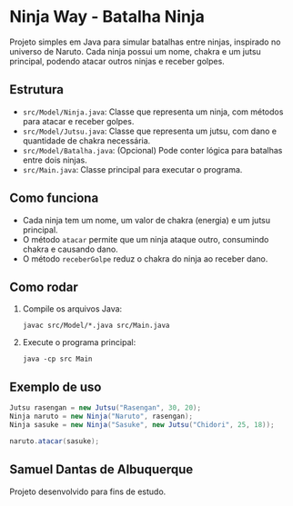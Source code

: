 # Ninja Way - Batalha Ninja

Projeto simples em Java para simular batalhas entre ninjas, inspirado no universo de Naruto. Cada ninja possui um nome, chakra e um jutsu principal, podendo atacar outros ninjas e receber golpes.

## Estrutura

- `src/Model/Ninja.java`: Classe que representa um ninja, com métodos para atacar e receber golpes.
- `src/Model/Jutsu.java`: Classe que representa um jutsu, com dano e quantidade de chakra necessária.
- `src/Model/Batalha.java`: (Opcional) Pode conter lógica para batalhas entre dois ninjas.
- `src/Main.java`: Classe principal para executar o programa.

## Como funciona

- Cada ninja tem um nome, um valor de chakra (energia) e um jutsu principal.
- O método `atacar` permite que um ninja ataque outro, consumindo chakra e causando dano.
- O método `receberGolpe` reduz o chakra do ninja ao receber dano.

## Como rodar

1. Compile os arquivos Java:
   ```
   javac src/Model/*.java src/Main.java
   ```
2. Execute o programa principal:
   ```
   java -cp src Main
   ```

## Exemplo de uso

```java
Jutsu rasengan = new Jutsu("Rasengan", 30, 20);
Ninja naruto = new Ninja("Naruto", rasengan);
Ninja sasuke = new Ninja("Sasuke", new Jutsu("Chidori", 25, 18));

naruto.atacar(sasuke);
```

## Samuel Dantas de Albuquerque

Projeto desenvolvido para fins de estudo.

